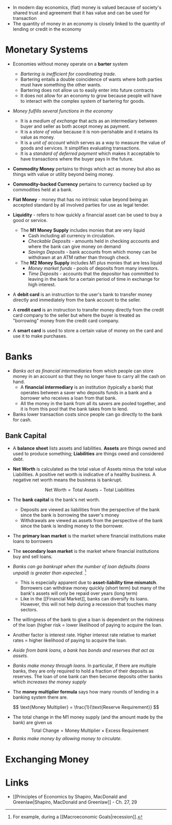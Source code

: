 * In modern day economics, (fiat) money is valued because of society's shared trust and agreement that it has value and can be used for transaction
* The quantity of money in an economy is closely linked to the quantity of lending or credit in the economy
# Monetary Systems 
* Economies without money operate on a **barter** system
	* *Bartering is inefficient for coordinating trade*. 
	* Bartering entails a double coincidence of wants where both parties must have something the other wants. 
	* Bartering does not allow us to easily enter into future contracts 
	* It does not allow for an economy to grow because people will have to interact with the complex system of bartering for goods. 
* *Money fulfills several functions in the economy*
	* It is a *medium of exchange* that acts as an intermediary between buyer and seller as both accept money as payment.
	* It is a *store of value* because it is non-perishable and it retains its value as money.
	* It is a *unit of account* which serves as a way to measure the value of goods and services.  It simplifies evaluating transactions. 
	* It is a *standard of deferred payment* which makes it acceptable to have transactions where the buyer pays in the future. 
* **Commodity Money** pertains to things which act as money but also as things with value or utility beyond being money.
* **Commodity-backed Currency** pertains to currency backed up by commodities held at a bank.
* **Fiat Money** - money that has no intrinsic value beyond being an accepted standard by all involved parties for use as legal tender.

* **Liquidity** - refers to how quickly a financial asset can be used to buy a good or service. 
	* The **M1 Money Supply** includes monies that are very liquid
		* Cash including all currency in circulation.
		* *Checkable Deposits* - amounts held in checking accounts and where the bank can give money on demand  
		* *Savings Deposits* - bank accounts from which money can be withdrawn at an ATM rather than through check.
	* The **M2 Money Supply** includes M1 plus monies that are less liquid 
		* *Money market funds* - pools of deposits from many investors. 
		* *Time Deposits* - accounts that the depositor has committed to leaving in the bank for a certain period of time in exchange for high interest. 

* A **debit card** is an instruction to the user's bank to transfer money directly and immediately from the bank account to the seller. 
* A **credit card** is an instruction to transfer money directly from the credit card company to the seller but where the buyer is treated as "borrowing" money from the credit card company.
* A **smart card** is used to store a certain value of money on the card and use it to make purchases.
# Banks 
* *Banks act as financial intermediaries* from which people can store money in an account so that they no longer have to carry all the cash on hand.
	* A **financial intermediary** is an institution (typically a bank) that operates between a saver who deposits funds in a bank and a borrower who receives a loan from that bank. 
	* All the money in the bank from all its savers are pooled together, and it is from this pool that the bank takes from to lend.
* Banks lower transaction costs since people can go directly to the bank for cash. 

## Bank Capital
* A **balance sheet** lists assets and liabilities. **Assets** are things owned and used to produce something; **Liabilities** are things owed and considered debt. 
* **Net Worth** is calculated as the total value of Assets minus the total value Liabilities. A positive net worth is indicative of a healthy business. A negative net worth means the business is bankrupt.
  
  $$
  \text{Net Worth} = \text{Total Assets} - \text{Total Liabilities}
  $$

* The **bank capital** is the bank's net worth. 
	* Deposits are viewed as liabilities from the perspective of the bank since the bank is borrowing the saver's money
	* Withdrawals are viewed as assets from the perspective of the bank since the bank is lending money to the borrower.
* The **primary loan market** is the market where financial institutions make loans to borrowers 
* The **secondary loan market** is the market where financial institutions buy and sell loans.

* *Banks can go bankrupt when the number of loan defaults (loans unpaid) is greater than expected*. [^bank_1]
	* This is especially apparent due to **asset-liability time mismatch**. Borrowers can withdraw money quickly (short term) but many of the bank's assets will only be repaid over years (long term)
	* Like in the [[Financial Market]], banks can diversify its loans. However, this will not help during a recession that touches many sectors.

[^bank_1]: For example, during a [[Macroeconomic Goals|recession]].

* The willingness of the bank to give a loan is dependent on the riskiness of the loan (higher risk = lower likelihood of paying to acquire the loan. 
* Another factor is interest rate. Higher interest rate relative to market rates = higher likelihood of paying to acquire the loan. 
* *Aside from bank loans, a bank has bonds and reserves that act as assets*. 

* *Banks make money through loans*. In particular, if there are multiple banks, they are only required to hold a fraction of their deposits as reserves. The loan of one bank can then become deposits other banks which *increases the money supply*
* The **money multiplier formula** says how many rounds of lending in a banking system there are.
  
$$
\text{Money Multiplier} = \frac{1}{\text{Reserve Requirement}}
$$
* The total change in the M1 money supply (and the amount made by the bank) are given us 
  $$
  \text{Total Change} = \text{Money Multiplier} \times \text{Excess Requirement}
  $$
* *Banks make money by allowing money to circulate*. 
# Exchanging Money 


# Links 
* [[Principles of Economics by Shapiro, MacDonald and Greenlaw|Shapiro, MacDonald and Greenlaw]] - Ch. 27, 29 